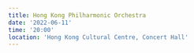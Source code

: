```yaml
---
title: Hong Kong Philharmonic Orchestra
date: '2022-06-11'
time: '20:00'
location: 'Hong Kong Cultural Centre, Concert Hall'
---
```

